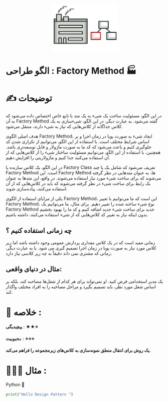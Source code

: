 <p align="center">
  <img src="https://github.com/mojtabapaso/Design-Pattern-Persian/blob/main/img/Creational/factory-method-mini.png" height="150px" />
</p>

# الگو طراحی :  Factory Method 🏭

# ✍️ توضیحات 

در این الگو، مسئولیت ساخت یک شیء به یک متد یا تابع خاص اختصاص داده می‌شود که به آن Factory Method گفته می‌شود. به عبارت دیگر، در این الگو، شیء‌سازی به یک کلاس جداگانه از کلاس‌هایی که نیاز به شیء دارند، منتقل می‌شود.

هدف اصلی الگوی Factory Method، ایجاد شیء به صورت پویا در زمان اجرا و بر اساس شرایط مختلف است. با استفاده از این الگو، می‌توانیم از تکراری شدن کد جلوگیری کنیم و باعث می‌شود که کد ما به صورت ماژولار و قابل توسعه‌تری باشد. همچنین، با استفاده از این الگو، می‌توانیم مسئولیت ساختار شیء را از کلاس‌هایی که از آن استفاده می‌کنند جدا کنیم و ماژولاریتی را افزایش دهیم.

در این الگو، یک کلاس سازنده یا Factory Class تعریف می‌شود که شامل یک یا چند Factory Method است. این Factory Method ها، به عنوان متد‌هایی در نظر گرفته می‌شوند که برای ساخت شیء مورد نیاز استفاده می‌شوند. در واقع، این متد‌ها به عنوان یک رابط برای ساخت شیء در نظر گرفته می‌شوند که باید در کلاس‌هایی که از آن استفاده می‌کنند، پیاده‌سازی شوند.

یکی از مزایای استفاده از الگوی Factory Method، این است که ما می‌توانیم با تغییر Factory Method، نوع شیء ساخته شده را تغییر دهیم. برای مثال، ما می‌توانیم یک Factory Method جدید برای ساخت شیء جدید اضافه کنیم و کد ما را بهبود بخشیم بدون اینکه نیاز به تغییر کد کلاس‌هایی که از شیء استفاده می‌کنند، داشته باشیم.

## چه زمانی استفاده کنیم ؟

 زمانی مفید است که در یک کلاس مقداری پردازش عمومی وجود داشته باشد اما زیر کلاس مورد نیاز به صورت پویا در زمان اجرا تصمیم گیری می شود. یا به عبارت دیگر، زمانی که مشتری نمی داند دقیقاً به چه زیر کلاسی نیاز دارد.

## مثال در دنیای واقعی:
یک مدیر استخدامی فرض کنید. او نمی‌تواند برای هر کدام از شغل‌ها مصاحبه کند، بلکه بر اساس شغل مورد نظر، باید تصمیم بگیرد و مراحل مصاحبه را به افراد مختلف واگذار کند.

 # 📝 خلاصه :
**پیچیدیگی** : **★★⭐** 

م**حبوبیت** : **⭐⭐⭐**

**یک روش برای انتقال منطق نمونه‌سازی به کلاس‌های زیرمجموعه را فراهم می‌کند.**

# 👨🏻‍💻 مثال  :
Python 🐍 


```python
print("Hello Design Pattern ")
```
